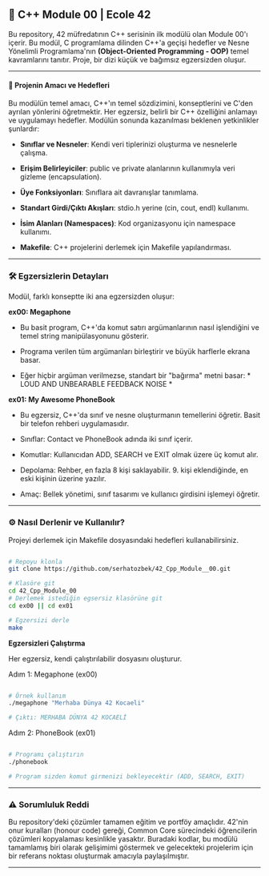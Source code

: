 ## 🤖 C++ Module 00 | Ecole 42

Bu repository, 42 müfredatının C++ serisinin ilk modülü olan Module 00'ı içerir. Bu modül, C programlama dilinden C++'a geçişi hedefler ve Nesne Yönelimli Programlama'nın **(Object-Oriented Programming - OOP)** temel kavramlarını tanıtır. Proje, bir dizi küçük ve bağımsız egzersizden oluşur.

---

#### 🚀 Projenin Amacı ve Hedefleri

Bu modülün temel amacı, C++'ın temel sözdizimini, konseptlerini ve C'den ayrılan yönlerini öğretmektir. Her egzersiz, belirli bir C++ özelliğini anlamayı ve uygulamayı hedefler. Modülün sonunda kazanılması beklenen yetkinlikler şunlardır:

+ **Sınıflar ve Nesneler**: Kendi veri tiplerinizi oluşturma ve nesnelerle çalışma.

+ **Erişim Belirleyiciler**: public ve private alanlarının kullanımıyla veri gizleme (encapsulation).

+ **Üye Fonksiyonları**: Sınıflara ait davranışlar tanımlama.

+ **Standart Girdi/Çıktı Akışları**: stdio.h yerine <iostream> (cin, cout, endl) kullanımı.

+ **İsim Alanları (Namespaces)**: Kod organizasyonu için namespace kullanımı.

+ **Makefile**: C++ projelerini derlemek için Makefile yapılandırması.

---

### 🛠️ Egzersizlerin Detayları

Modül, farklı konseptte iki ana egzersizden oluşur:

**ex00: Megaphone**

+ Bu basit program, C++'da komut satırı argümanlarının nasıl işlendiğini ve temel string manipülasyonunu gösterir.

+ Programa verilen tüm argümanları birleştirir ve büyük harflerle ekrana basar.

+ Eğer hiçbir argüman verilmezse, standart bir "bağırma" metni basar: * LOUD AND UNBEARABLE FEEDBACK NOISE *

**ex01: My Awesome PhoneBook**

+ Bu egzersiz, C++'da sınıf ve nesne oluşturmanın temellerini öğretir. Basit bir telefon rehberi uygulamasıdır.

+ Sınıflar: Contact ve PhoneBook adında iki sınıf içerir.

+ Komutlar: Kullanıcıdan ADD, SEARCH ve EXIT olmak üzere üç komut alır.

+ Depolama: Rehber, en fazla 8 kişi saklayabilir. 9. kişi eklendiğinde, en eski kişinin üzerine yazılır.

+ Amaç: Bellek yönetimi, sınıf tasarımı ve kullanıcı girdisini işlemeyi öğretir.

---

### ⚙️ Nasıl Derlenir ve Kullanılır?

Projeyi derlemek için Makefile dosyasındaki hedefleri kullanabilirsiniz.

```Bash

# Repoyu klonla
git clone https://github.com/serhatozbek/42_Cpp_Module__00.git

# Klasöre git
cd 42_Cpp_Module_00
# Derlemek istediğin egsersiz klasörüne git
cd ex00 || cd ex01

# Egzersizi derle
make
````
**Egzersizleri Çalıştırma**

Her egzersiz, kendi çalıştırılabilir dosyasını oluşturur.

Adım 1: Megaphone (ex00)

```Bash

# Örnek kullanım
./megaphone "Merhaba Dünya 42 Kocaeli"

# Çıktı: MERHABA DÜNYA 42 KOCAELİ
```
Adım 2: PhoneBook (ex01)

```Bash

# Programı çalıştırın
./phonebook

# Program sizden komut girmenizi bekleyecektir (ADD, SEARCH, EXIT)
```

---

### ⚠️ Sorumluluk Reddi

Bu repository'deki çözümler tamamen eğitim ve portföy amaçlıdır. 42'nin onur kuralları (honour code) gereği, Common Core sürecindeki öğrencilerin çözümleri kopyalaması kesinlikle yasaktır. Buradaki kodlar, bu modülü tamamlamış biri olarak gelişimimi göstermek ve gelecekteki projelerim için bir referans noktası oluşturmak amacıyla paylaşılmıştır.

---
